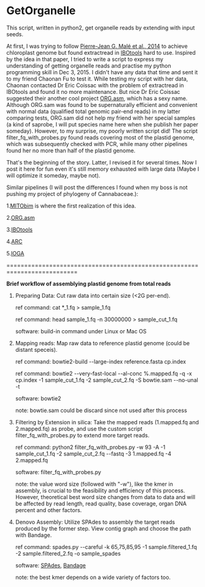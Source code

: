 # GetOrganelle


This script, written in python2, get organelle reads by extending with input seeds.

At first, I was trying to follow <a href='http://onlinelibrary.wiley.com/doi/10.1111/1755-0998.12246/abstract'>Pierre-Jean G. Malé et al., 2014</a> to achieve chloroplast genome but found extractread in <a href='http://metabarcoding.org/obitools'>IBOtools</a> hard to use. Inspired by the idea in that paper, I tried to write a script to express my understanding of getting organelle reads and practise my python programming skill in Dec 3, 2015. I didn't have any data that time and sent it to my friend Chaonan Fu to test it. While testing my script with her data, Chaonan contacted Dr Eric Coissac with the problem of extractread in IBOtools and found it no more maintenance. But nice Dr Eric Coissac suggested their another cool project <a href='http://metabarcoding.org/org-asm'>ORG.asm</a>, which has a sexy name. Although ORG.sam was found to be supernaturally efficient and convenient with normal data (qualified total genomic pair-end reads) in my latter comparing tests, ORG.sam did not help my friend with her special samples (a kind of saprobe, I will put species name here when she publish her paper someday). However, to my surprise, my poorly written script did! The script filter_fq_with_probes.py found reads covering most of the plastid genome, which was subsequently checked with PCR, while many other pipelines found her no more than half of the plastid genome.

That's the beginning of the story. Latter, I revised it for several times. Now I post it here for fun even it's still memory exhausted with large data (Maybe I will optimize it someday, maybe not).

Similar pipelines (I will post the differences I found when my boss is not pushing my project of phylogeny of Cannabaceae.):</p>
1.<a href='https://github.com/chrishah/MITObim'>MITObim</a> is where the first realization of this idea.</p>
2.<a href='http://metabarcoding.org/org-asm'>ORG.asm</a></p>
3.<a href='http://metabarcoding.org/obitools'>IBOtools</a></p>
4.<a href='http://ibest.github.io/ARC'>ARC</a></p>
5.<a href='https://github.com/holmrenser/IOGA'>IOGA</a></p>


==========================================================================

<b>Brief workflow of assemblying plastid genome from total reads</b>

1. Preparing Data: Cut raw data into certain size (<2G per-end).
   
   ref command: cat *_1.fq > sample_1.fq
   
   ref command: head sample_1.fq -n 30000000 > sample_cut_1.fq
   
   software: build-in command under Linux or Mac OS

2. Mapping reads: Map raw data to reference plastid genome (could be distant speceis).
   
   ref command: bowtie2-build --large-index reference.fasta cp.index
   
   ref command: bowtie2 --very-fast-local --al-conc %.mapped.fq -q -x cp.index -1 sample_cut_1.fq -2 sample_cut_2.fq -S bowtie.sam --no-unal -t

   software: bowtie2
   
   note: bowtie.sam could be discard since not used after this process

3. Filtering by Extension in silica: Take the mapped reads (1.mapped.fq and 2.mapped.fq) as probe, and use the custom script filter_fq_with_probes.py to extend more target reads.
   
   ref command: python2 filter_fq_with_probes.py -w 93 -A -1 sample_cut_1.fq -2 sample_cut_2.fq --fastq -3 1.mapped.fq -4 2.mapped.fq
   
   software: filter_fq_with_probes.py
   
   note: the value word size (followed with "-w"), like the kmer in assembly, is crucial to the feasibility and efficiency of this process. However, theoretical best word size changes from data to data and will be affected by read length, read quality, base coverage, organ DNA percent and other factors.

4. Denovo Assembly: Utilize SPAdes to assembly the target reads produced by the former step. View contig graph and choose the path with Bandage.
   
   ref command: spades.py --careful -k 65,75,85,95 -1 sample.filtered_1.fq -2 sample.filtered_2.fq -o sample_spades
   
   software: <a href='http://bioinf.spbau.ru/spades'>SPAdes</a>, <a href='https://github.com/rrwick/Bandage'>Bandage</a>
   
   note: the best kmer depends on a wide variety of factors too.
